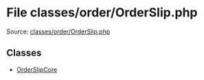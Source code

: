 File classes/order/OrderSlip.php
=========

Source: [classes/order/OrderSlip.php](https://github.com/PrestaShop/PrestaShop/blob/1.5.0.3/classes/order/OrderSlip.php)


Classes
-------

* [OrderSlipCore](class.OrderSlipCore.md)

